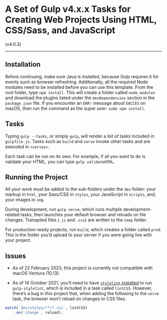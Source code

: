 # A Set of Gulp v4.x.x Tasks for Creating Web Projects Using HTML, CSS/Sass, and JavaScript

(v4.0.3)

---

## Installation
Before continuing, make sure Java is installed, because Gulp requires it for events such as browser refreshing. Additionally, all the required Node modules need to be installed before you can use this template. From the root folder, type `npm install`. This will create a folder called `node_modules` and download the plugins listed under the `devDependencies` section in the `package.json` file. If you encounter an `ERR!` message about `EACCES` on macOS, then run the command as the super user: `sudo npm install`.

## Tasks
Typing `gulp --tasks`, or simply `gulp`, will render a list of tasks included in `gulpfile.js`. Tasks such as `build` and `serve` invoke other tasks and are executed in `<series>`.

Each task can be run on its own. For example, if all you want to do is validate your HTML, you can type `gulp validateHTML`.

## Running the Project
All your work must be added to the sub-folders under the `dev` folder: your markup in `html`, your Sass/CSS in `styles`, your JavaScript in `scripts`, and, your images in `img`.

During development, run `gulp serve`, which runs multiple development-related tasks, then launches your default browser and reloads on file changes. Transpiled files (`.js` and `.css`) are written to the `temp` folder.

For production-ready projects, run `build`, which creates a folder called `prod`. This is the folder you’d upload to your server if you were going live with your project.

## Issues

* As of 22 February 2023, this project is currently not compatible with macOS Ventura (10.13).

* As of 14 October 2021, you’ll need to have [`stylelint` installed](https://stylelint.io/user-guide/get-started) to run `gulp-stylelint`, which is included in a task called `lintCSS`. However, there’s a bug in this project that, when adding the following to the `serve` task, the browser won’t reload on changes to CSS files.

```javascript
watch(`dev/styles/**/*.css`, lintCSS)
    .on(`change`, reload);
```
